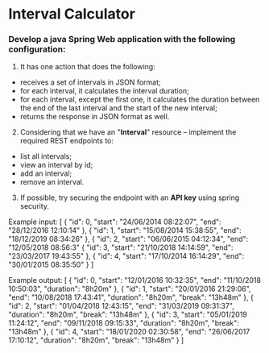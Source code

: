 # Interval Calculator

### Develop a java Spring Web application with the following configuration:

1. It has one action that does the following:
* receives a set of intervals in JSON format;
* for each interval, it calculates the interval duration;
* for each interval, except the first one, it calculates the duration between the end of the last interval and the start of the new interval;
* returns the response in JSON format as well.
2. Considering that we have an "**Interval**" resource – implement the required REST endpoints to:
* list all intervals;
* view an interval by id;
* add an interval;
* remove an interval.
3. If possible, try securing the endpoint with an **API key** using spring security.

Example input:
[
	 {
		 "id": 0,
		 "start": "24/06/2014 08:22:07",
		 "end": "28/12/2016 12:10:14"
	 },
	 {
		 "id": 1,
		 "start": "15/08/2014 15:38:55",
		 "end": "18/12/2019 08:34:26"
	 },
	 {
		 "id": 2,
		 "start": "06/06/2015 04:12:34",
		 "end": "12/05/2018 08:56:3"
	 {
		 "id": 3,
		 "start": "21/10/2018 14:14:59",
		 "end": "23/03/2017 19:43:55"
	 },
	 {
		 "id": 4,
		 "start": "17/10/2014 16:14:29",
		 "end": "30/01/2015 08:35:50"
	 }
]

Example output:
[
	 {
		 "id": 0,
		 "start": "12/01/2016 10:32:35",
		 "end": "11/10/2018 10:50:03",
		 "duration": "8h20m"
	 },
	 {
		 "id": 1,
		 "start": "20/01/2016 21:29:06",
		 "end": "10/08/2018 17:43:41",
		 "duration": "8h20m",
		 "break": "13h48m"
	 },
	 {
		 "id": 2,
		 "start": "01/04/2018 12:43:15",
		 "end": "31/03/2019 09:31:37",
		 "duration": "8h20m",
		 "break": "13h48m"
	 },
	 {
		 "id": 3,
		 "start": "05/01/2019 11:24:12",
		 "end": "09/11/2018 09:15:33",
		 "duration": "8h20m",
		 "break": "13h48m"
	},
	{
		 "id": 4,
		 "start": "18/01/2020 02:30:58",
		 "end": "26/06/2017 17:10:12",
		 "duration": "8h20m",
		 "break": "13h48m"
	}
]